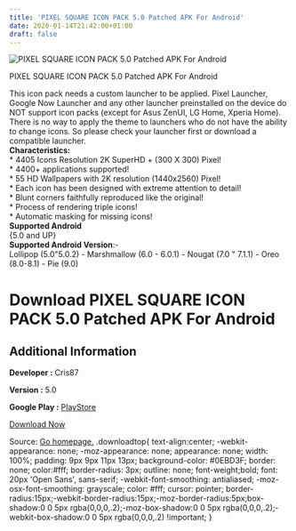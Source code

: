 ```yaml
---
title: 'PIXEL SQUARE ICON PACK 5.0 Patched APK For Android'
date: 2020-01-14T21:42:00+01:00
draft: false
---
```


![PIXEL SQUARE ICON PACK 5.0 Patched APK For Android](https://i1.wp.com/apkhome.net/wp-content/uploads/2020/01/PIXEL-SQUARE-ICON-PACK-5.0-Patched.png "PIXEL SQUARE ICON PACK 5.0 Patched APK For Android")

  

PIXEL SQUARE ICON PACK 5.0 Patched APK For Android

This icon pack needs a custom launcher to be applied. Pixel Launcher, Google Now Launcher and any other launcher preinstalled on the device do NOT support icon packs (except for Asus ZenUI, LG Home, Xperia Home). There is no way to apply the theme to launchers who do not have the ability to change icons. So please check your launcher first or download a compatible launcher.  
**Characteristics:**  
\* 4405 Icons Resolution 2K SuperHD + (300 X 300) Pixel!  
\* 4400+ applications supported!  
\* 55 HD Wallpapers with 2K resolution (1440x2560) Pixel!  
\* Each icon has been designed with extreme attention to detail!  
\* Blunt corners faithfully reproduced like the original!  
\* Process of rendering triple icons!  
\* Automatic masking for missing icons!  
**Supported Android**  
{5.0 and UP}  
**Supported Android Version**:-  
Lollipop (5.0"5.0.2) - Marshmallow (6.0 - 6.0.1) - Nougat (7.0 " 7.1.1) - Oreo (8.0-8.1) - Pie (9.0)

Download PIXEL SQUARE ICON PACK 5.0 Patched APK For Android
===========================================================

Additional Information
----------------------

**Developer :** Cris87

**Version :** 5.0

**Google Play :** [PlayStore](https://play.google.com/store/apps/details?id=com.cris87.pixelsquare)

  

[Download Now](https://store4app.co/post/pixel-square-icon-pack-5-0-patched-apk-for-android_1579025441)

  
Source: [Go homepage.](https://store4app.co/post/pixel-square-icon-pack-5-0-patched-apk-for-android_1579025441) .downloadtop{ text-align:center; -webkit-appearance: none; -moz-appearance: none; appearance: none; width: 100%; padding: 9px 9px 11px 13px; background-color: #0EBD3F; border: none; color:#fff; border-radius: 3px; outline: none; font-weight;bold; font: 20px 'Open Sans', sans-serif; -webkit-font-smoothing: antialiased; -moz-osx-font-smoothing: grayscale; color: #fff; cursor: pointer; border-radius:15px;-webkit-border-radius:15px;-moz-border-radius:5px;box-shadow:0 0 5px rgba(0,0,0,.2);-moz-box-shadow:0 0 5px rgba(0,0,0,.2);-webkit-box-shadow:0 0 5px rgba(0,0,0,.2) !important; }